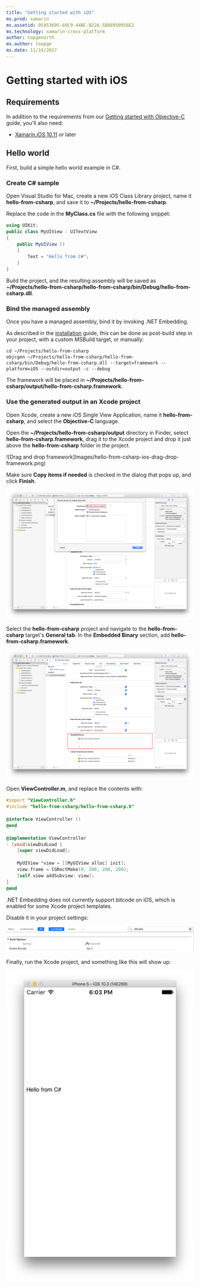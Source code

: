 ```yaml
---
title: "Getting started with iOS"
ms.prod: xamarin
ms.assetid: D5453695-69C9-44BC-B226-5B86950956E2
ms.technology: xamarin-cross-platform
author: topgenorth
ms.author: toopge
ms.date: 11/14/2017
---
```


# Getting started with iOS

## Requirements

In addition to the requirements from our [Getting started with Objective-C](~/tools/dotnet-embedding/get-started/objective-c/index.md) guide, you'll also need:

* [Xamarin.iOS 10.11](https://www.visualstudio.com/xamarin/) or later

## Hello world

First, build a simple hello world example in C#.

### Create C# sample

Open Visual Studio for Mac, create a new iOS Class Library project, name it **hello-from-csharp**, and save it to **~/Projects/hello-from-csharp**.

Replace the code in the **MyClass.cs** file with the following snippet:

```csharp
using UIKit;
public class MyUIView : UITextView
{
	public MyUIView ()
	{
		Text = "Hello from C#";
	}
}
```

Build the project, and the resulting assembly will be saved as **~/Projects/hello-from-csharp/hello-from-csharp/bin/Debug/hello-from-csharp.dll**.

### Bind the managed assembly

Once you have a managed assembly, bind it by invoking .NET Embedding.

As described in the
[installation](~/tools/dotnet-embedding/get-started/install/install.md)
guide, this can be done as post-build step in your project, with a
custom MSBuild target, or manually:

```shell
cd ~/Projects/hello-from-csharp
objcgen ~/Projects/hello-from-csharp/hello-from-csharp/bin/Debug/hello-from-csharp.dll --target=framework --platform=iOS --outdir=output -c --debug
```

The framework will be placed in **~/Projects/hello-from-csharp/output/hello-from-csharp.framework**.

### Use the generated output in an Xcode project

Open Xcode, create a new iOS Single View Application, name it **hello-from-csharp**, and select the **Objective-C** language.

Open the **~/Projects/hello-from-csharp/output** directory in Finder, select **hello-from-csharp.framework**, drag it to the Xcode project and drop it just above the **hello-from-csharp** folder in the project.

![Drag and drop framework]Images/hello-from-csharp-ios-drag-drop-framework.png)

Make sure **Copy items if needed** is checked in the dialog that pops up, and click **Finish**.

![Copy items if needed](ios-images/hello-from-csharp-ios-copy-items-if-needed.png)

Select the **hello-from-csharp** project and navigate to the **hello-from-csharp** target's **General tab**. In the **Embedded Binary** section, add **hello-from-csharp.framework**.

![Embedded binaries](ios-images/hello-from-csharp-ios-embedded-binaries.png)

Open **ViewController.m**, and replace the contents with:

```objective-c
#import "ViewController.h"
#include "hello-from-csharp/hello-from-csharp.h"

@interface ViewController ()
@end

@implementation ViewController
- (void)viewDidLoad {
    [super viewDidLoad];

    MyUIView *view = [[MyUIView alloc] init];
    view.frame = CGRectMake(0, 200, 200, 200);
    [self.view addSubview: view];
}
@end
```

.NET Embedding does not currently support bitcode on iOS, which is enabled for some Xcode project templates. 

Disable it in your project settings:

![Bitcode Option](../../images/ios-bitcode-option.png)

Finally, run the Xcode project, and something like this will show up:

![Hello from C# sample running in the simulator](ios-images/hello-from-csharp-ios.png)
